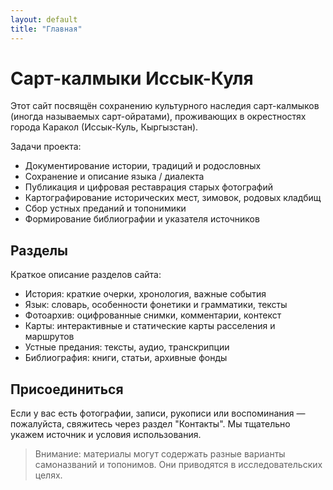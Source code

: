 ```yaml
---
layout: default
title: "Главная"
---
```

# Сарт-калмыки Иссык-Куля

Этот сайт посвящён сохранению культурного наследия сарт-калмыков (иногда называемых сарт-ойратами), проживающих в окрестностях города Каракол (Иссык-Куль, Кыргызстан).

Задачи проекта:

- Документирование истории, традиций и родословных
- Сохранение и описание языка / диалекта
- Публикация и цифровая реставрация старых фотографий
- Картографирование исторических мест, зимовок, родовых кладбищ
- Сбор устных преданий и топонимики
- Формирование библиографии и указателя источников

## Разделы

Краткое описание разделов сайта:

- История: краткие очерки, хронология, важные события
- Язык: словарь, особенности фонетики и грамматики, тексты
- Фотоархив: оцифрованные снимки, комментарии, контекст
- Карты: интерактивные и статические карты расселения и маршрутов
- Устные предания: тексты, аудио, транскрипции
- Библиография: книги, статьи, архивные фонды

## Присоединиться

Если у вас есть фотографии, записи, рукописи или воспоминания — пожалуйста, свяжитесь через раздел "Контакты". Мы тщательно укажем источник и условия использования.

> Внимание: материалы могут содержать разные варианты самоназваний и топонимов. Они приводятся в исследовательских целях.

